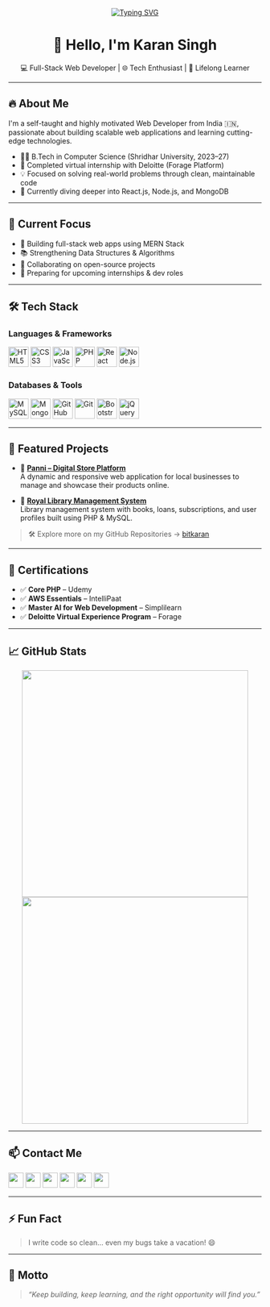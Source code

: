 <!-- Responsive Typing Banner Fix -->
<p align="center">
  <a href="https://github.com/bitkaran">
    <img src="https://readme-typing-svg.demolab.com/?lines=Hi,+I'm+Karan+Singh;Full-Stack+Web+Developer;Open+Source+Contributor;Always+Learning+New+Tech!&center=true&font=Fira+Code&size=27" alt="Typing SVG" style="max-width: 100%; height: auto;" />
  </a>
</p>




<h1 align="center">👋 Hello, I'm Karan Singh</h1>

<p align="center">
  💻 Full-Stack Web Developer | 🌐 Tech Enthusiast | 🚀 Lifelong Learner  
</p>

---

## 🔥 About Me

I'm a self-taught and highly motivated Web Developer from India 🇮🇳, passionate about building scalable web applications and learning cutting-edge technologies.

- 🧑‍💻 B.Tech in Computer Science (Shridhar University, 2023–27)
- 💼 Completed virtual internship with Deloitte (Forage Platform)
- 💡 Focused on solving real-world problems through clean, maintainable code
- 📌 Currently diving deeper into React.js, Node.js, and MongoDB

---

## 🚀 Current Focus

- 🔭 Building full-stack web apps using MERN Stack
- 📚 Strengthening Data Structures & Algorithms
- 🤝 Collaborating on open-source projects
- 🎯 Preparing for upcoming internships & dev roles

---

## 🛠️ Tech Stack

### Languages & Frameworks
<p align="left">
  <img src="https://cdn.jsdelivr.net/gh/devicons/devicon/icons/html5/html5-original.svg" title="HTML5" width="40" height="40"/> 
  <img src="https://cdn.jsdelivr.net/gh/devicons/devicon/icons/css3/css3-original.svg" title="CSS3" width="40" height="40"/> 
  <img src="https://cdn.jsdelivr.net/gh/devicons/devicon/icons/javascript/javascript-original.svg" title="JavaScript" width="40" height="40"/>
  <img src="https://cdn.jsdelivr.net/gh/devicons/devicon/icons/php/php-original.svg" title="PHP" width="40" height="40"/> 
  <img src="https://cdn.jsdelivr.net/gh/devicons/devicon/icons/react/react-original.svg" title="React" width="40" height="40"/>
  <img src="https://cdn.jsdelivr.net/gh/devicons/devicon/icons/nodejs/nodejs-original.svg" title="Node.js" width="40" height="40"/>
</p>

### Databases & Tools
<p align="left">
  <img src="https://cdn.jsdelivr.net/gh/devicons/devicon/icons/mysql/mysql-original.svg" title="MySQL" width="40" height="40"/>
  <img src="https://cdn.jsdelivr.net/gh/devicons/devicon/icons/mongodb/mongodb-original.svg" title="MongoDB" width="40" height="40"/>
  <img src="https://cdn.jsdelivr.net/gh/devicons/devicon/icons/github/github-original.svg" title="GitHub" width="40" height="40"/> 
  <img src="https://cdn.jsdelivr.net/gh/devicons/devicon/icons/git/git-original.svg" title="Git" width="40" height="40"/> 
  <img src="https://cdn.jsdelivr.net/gh/devicons/devicon/icons/bootstrap/bootstrap-plain.svg" title="Bootstrap" width="40" height="40"/>
  <img src="https://cdn.jsdelivr.net/gh/devicons/devicon/icons/jquery/jquery-original.svg" title="jQuery" width="40" height="40"/>
</p>

---

## 💼 Featured Projects

- 🔹 [**Panni – Digital Store Platform**](https://github.com/bitkaran/panni)  
  A dynamic and responsive web application for local businesses to manage and showcase their products online.

- 🔹 [**Royal Library Management System**](https://github.com/bitkaran/library-system)  
  Library management system with books, loans, subscriptions, and user profiles built using PHP & MySQL.

> 🛠 Explore more on my GitHub Repositories → [bitkaran](https://github.com/bitkaran)

---

## 📜 Certifications

- ✅ **Core PHP** – Udemy  
- ✅ **AWS Essentials** – IntelliPaat  
- ✅ **Master AI for Web Development** – Simplilearn  
- ✅ **Deloitte Virtual Experience Program** – Forage

---

## 📈 GitHub Stats

<p align="center">
  <img src="https://github-readme-stats.vercel.app/api?username=bitkaran&show_icons=true&theme=tokyonight" width="450" />
  <img src="https://github-readme-streak-stats.herokuapp.com/?user=bitkaran&theme=tokyonight" width="450" />
</p>

---

## 📫 Contact Me

<p align="left">
  <a href="mailto:karan.devmail@gmail.com"><img src="https://img.icons8.com/color/48/000000/gmail--v1.png" width="30"/></a>
  <a href="https://www.linkedin.com/in/krn-shekhawat/"><img src="https://img.icons8.com/color/48/000000/linkedin.png" width="30"/></a>
  <a href="https://twitter.com/karan_sing71784"><img src="https://img.icons8.com/color/48/000000/twitter--v1.png" width="30"/></a>
  <a href="https://www.instagram.com/krn.shekhawat"><img src="https://img.icons8.com/color/48/000000/instagram-new--v1.png" width="30"/></a>
  <a href="https://wa.me/917877997408"><img src="https://img.icons8.com/color/48/000000/whatsapp--v1.png" width="30"/></a>
  <a href="https://github.com/bitkaran"><img src="https://img.icons8.com/ios-glyphs/48/000000/github.png" width="30"/></a>
</p>

---

## ⚡ Fun Fact

> I write code so clean... even my bugs take a vacation! 😄

---

## 🧠 Motto

> _“Keep building, keep learning, and the right opportunity will find you.”_


